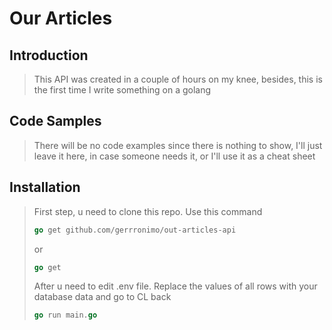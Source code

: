 # Our Articles

## Introduction

> This API was created in a couple of hours on my knee, besides, this is the first time I write something on a golang

## Code Samples

> There will be no code examples since there is nothing to show, I'll just leave it here, in case someone needs it, or I'll use it as a cheat sheet

## Installation

> First step, u need to clone this repo. Use this command
>```go 
>go get github.com/gerrronimo/out-articles-api   
>```
> or
>```go 
>go get  
>```
>After u need to edit .env file. Replace the values of all rows with your database data and go to CL back
>```go
>go run main.go
>```
